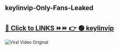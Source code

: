 
 ## keylinvip-Only-Fans-Leaked

# <h2><a href="https://clipsfans.com/keylinvip&ref=git">🔗 Click to LINKS ⏩⏩ 👉 🟢 keylinvip </a></h2>

<a href="https://clipsfans.com/keylinvip&ref=git" rel="nofollow" data-target="animated-image.originalLink"><img src="https://i.ibb.co.com/xMMVF88/686577567.gif" alt="Viral Video Original" style="max-width: 100%; display: inline-block;" data-target="animated-image.originalImage"></a>
